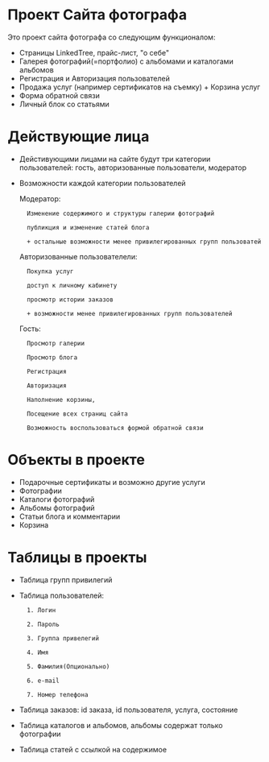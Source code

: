 # Проект Сайта фотографа
Это проект сайта фотографа со следующим функционалом:
* Страницы LinkedTree, прайс-лист, "о себе"
* Галерея фотографий(=портфолио) с альбомами и каталогами альбомов
* Регистрация и Авторизация пользователей
* Продажа услуг (например сертификатов на съемку) + Корзина услуг
* Форма обратной связи
* Личный блок со статьями

# Действующие лица
* Дейстивующими лицами на сайте будут три категории пользователей: гость, авторизованные пользователи, модератор
* Возможности каждой категории пользователей 
  
   Модератор: 
  
        Изменение содержимого и структуры галерии фотографий
  
        публикция и изменение статей блога
  
        + остальные возможности менее привилегированных групп пользоватей
  
   Авторизованные пользователели:
  
        Покупка услуг
  
        доступ к личному кабинету
  
        просмотр истории заказов
  
        + возможности менее привилегированных групп пользователей
  
  Гость:
  
        Просмотр галерии
  
        Просмотр блога
  
        Регистрация
  
        Авторизация
  
        Наполнение корзины,
  
        Посещение всех страниц сайта
  
        Возможность воспользоваться формой обратной связи
  
# Объекты в проекте
* Подарочные сертификаты и возможно другие услуги
* Фотографии
* Каталоги фотографий
* Альбомы фотографий
* Статьи блога и комментарии
* Корзина 

# Таблицы в проекты
* Таблица групп привилегий 
* Таблица пользователей:
  
        1. Логин
  
        2. Пароль
  
        3. Группа привелегий
  
        4. Имя
  
        5. Фамилия(Опционально)
  
        6. e-mail
  
        7. Номер телефона
  
* Таблица заказов: id заказа, id пользователя, услуга, состояние
* Таблица каталогов и альбомов, альбомы содержат только фотографии 
* Таблица статей с ссылкой на содержимое